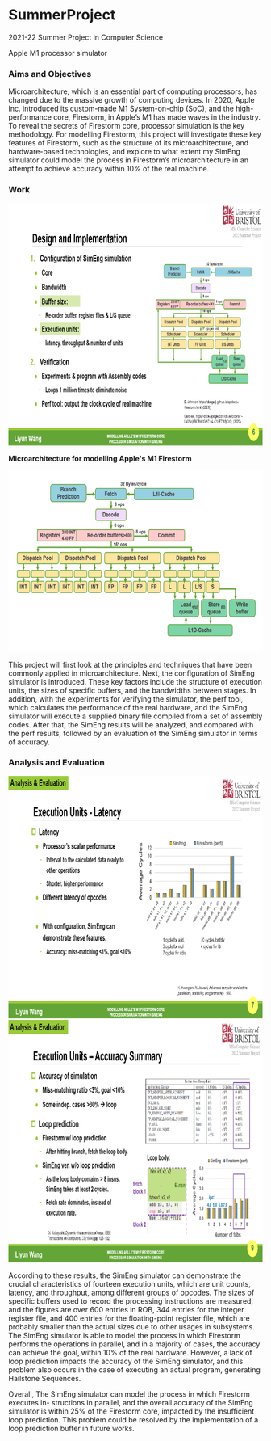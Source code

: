 # SummerProject
2021-22 Summer Project in Computer Science

Apple M1 processor simulator

### Aims and Objectives 

Microarchitecture, which is an essential part of computing processors, has changed due to the
massive growth of computing devices. In 2020, Apple Inc. introduced its custom-made M1
System-on-chip (SoC), and the high-performance core, Firestorm, in Apple’s M1 has made
waves in the industry. To reveal the secrets of Firestorm core, processor simulation is the
key methodology. For modelling Firestorm, this project will investigate these key features of
Firestorm, such as the structure of its microarchitecture, and hardware-based technologies,
and explore to what extent my SimEng simulator could model the process in Firestorm’s
microarchitecture in an attempt to achieve accuracy within 10% of the real machine.

### Work 

<img src="image/2022-10-11_010603.png" height="480">

**Microarchitecture for modelling Apple's M1 Firestorm**

<img src="test_analysis/6p1.png" height="360">

This project will first look at the principles and techniques that have been commonly applied
in microarchitecture. Next, the configuration of SimEng simulator is introduced. These key
factors include the structure of execution units, the sizes of specific buffers, and the bandwidths
between stages. In addition, with the experiments for verifying the simulator, the perf tool,
which calculates the performance of the real hardware, and the SimEng simulator will execute
a supplied binary file compiled from a set of assembly codes. After that, the SimEng results
will be analyzed, and compared with the perf results, followed by an evaluation of the SimEng
simulator in terms of accuracy.

### Analysis and Evaluation

<img src="image/2022-10-11_010650.png" height="480">

<img src="image/2022-10-11_010738.png" height="480">

According to these results, the SimEng simulator can demonstrate the crucial characteristics
of fourteen execution units, which are unit counts, latency, and throughput, among different
groups of opcodes. The sizes of specific buffers used to record the processing instructions are
measured, and the figures are over 600 entries in ROB, 344 entries for the integer register file,
and 400 entries for the floating-point register file, which are probably smaller than the actual
sizes due to other usages in subsystems. The SimEng simulator is able to model the process in
which Firestorm performs the operations in parallel, and in a majority of cases, the accuracy
can achieve the goal, within 10% of the real hardware. However, a lack of loop prediction
impacts the accuracy of the SimEng simulator, and this problem also occurs in the case of
executing an actual program, generating Hailstone Sequences.

Overall, The SimEng simulator can model the process in which Firestorm executes in-
structions in parallel, and the overall accuracy of the SimEng simulator is within 25% of the
Firestorm core, impacted by the insufficient loop prediction. This problem could be resolved by
the implementation of a loop prediction buffer in future works.
